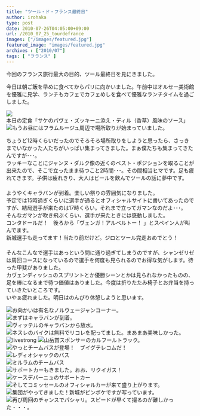 ```yaml
---
title: "ツール・ド・フランス最終日"
author: irohaka
type: post
date: 2010-07-26T04:05:00+09:00
url: /2010_07_25_tourdefrance
images: ["/images/featured.jpg"]
featured_image: "images/featured.jpg"
archives : ["2010/07"]
tags: [ "フランス" ]
---
```


今回のフランス旅行最大の目的、ツール最終日を見にきました。
 <!--more-->

今日は朝ご飯を早めに食べてからパリに向かいました。午前中はオルセー美術館を優雅に見学、ランチもカフェでカフェめしを食べて優雅なランチタイムを過ごしました。  

![本日の定食「サケのパヴェ・ズッキーニ添え・ディル（香草）風味のソース」](images/2010_07_26_tourdefrance02.jpg)  
![もうお昼にはフラムルージュ周辺で場所取りが始まっていました。](images/2010_07_26_tourdefrance01.jpg)  

ちょうど12時くらいだったのでそろそろ場所取りをしようと思ったら、さっきまでいなかった人たちがいっぱい集まってきました。まぁ僕たちも集まってきたんですが･･･。  
ラッキーなことにジャンヌ・ダルク像の近くのベスト・ポジションを取ることが出来たので、そこで立ったまま待つこと2時間･･･。その間相当ヒマです。足も疲れてきます。子供は疲れきり、大人はビールを飲んでツールの話に夢中です。  
　  
ようやくキャラバンが到着。楽しい祭りの雰囲気になりました。  
予定では15時過ぎくらいに選手が通るとオフィシャルサイトに書いてあったのですが、結局選手が来たのは17時くらい。それまで立ってガマンなのだよ･･･。  
そんなガマンが吹き飛ぶくらい、選手が来たときには感動しました。  
コンタドールだ！　後ろから「ヴェンガ！アルベルトー！ 」とスペイン人が叫んでます。  
新城選手も走ってます！当たり前だけど。ジロとツール完走おめでとう！  
　  
そんなこんなで選手はあっという間に通り過ぎてしまうのですが、シャンゼリゼは周回コースになっているので選手を何度も見られるのでお得な気がします。待った甲斐がありました。  
カヴェンディッシュのスプリントとか優勝シーンとかは見られなかったものの、足を棒になるまで待つ価値はありました。今度は折りたたみ椅子とお弁当を持っていきたいところです。  
いやぁ疲れました。明日はのんびり休憩しようと思います。  

![お向かいは有名なノルウェージャンコーナー。](images/2010_07_26_tourdefrance03.jpg)  
![まずはキャラバンが到着。](images/2010_07_26_tourdefrance03-02.jpg)  
![ヴィッテルのキャラバンから放水。](images/2010_07_26_tourdefrance04.jpg)  
![ネスレのバイクは無料でリコレを配ってました。まあまあ美味しかった。](images/2010_07_26_tourdefrance05.jpg)  
![livestrong](images/2010_07_26_tourdefrance08-02.jpg) 
![山岳賞スポンサーのカルフールトラック。](images/2010_07_26_tourdefrance06.jpg)  
![やっとチームバスが登場！　ブイグテレコムだ！](images/2010_07_26_tourdefrance07.jpg)  
![レディオシャックのバス](images/2010_07_26_tourdefrance08.jpg)  
![ミルラムのチームバス](images/2010_07_26_tourdefrance09.jpg)  
![サポートカーもきました。おお、リクイガス！](images/2010_07_26_tourdefrance09-02.jpg)  
![ケースデパーニュのサポートカー](images/2010_07_26_tourdefrance09-03.jpg)  
![そしてコミッセールのオフィシャルカーが来て盛り上がります。](images/2010_07_26_tourdefrance10.jpg)  
![集団がやってきました！新城がピンボケですが写っています。](images/2010_07_26_tourdefrance11.jpg)  
![再び周回のチャンスでパシャリ。スピードが早くて撮るのが難しかった・・・。](images/2010_07_26_tourdefrance12.jpg)  